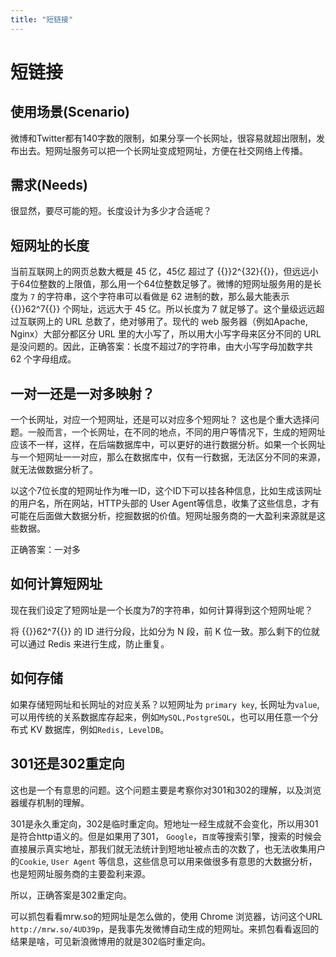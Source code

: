 ```yaml
---
title: "短链接"
---
```


# 短链接

## 使用场景(Scenario)

微博和Twitter都有140字数的限制，如果分享一个长网址，很容易就超出限制，发布出去。短网址服务可以把一个长网址变成短网址，方便在社交网络上传播。

## 需求(Needs)

很显然，要尽可能的短。长度设计为多少才合适呢？

## 短网址的长度

当前互联网上的网页总数大概是 45 亿，45亿 超过了 {{<katex>}}2^{32}{{</katex>}}，但远远小于64位整数的上限值，那么用一个64位整数足够了。微博的短网址服务用的是长度为 `7` 的字符串，这个字符串可以看做是 62 进制的数，那么最大能表示 {{<katex>}}62^7{{</katex>}} 个网址，远远大于 45 亿。所以长度为 7 就足够了。这个量级远远超过互联网上的 URL 总数了，绝对够用了。现代的 web 服务器（例如Apache, Nginx）大部分都区分 URL 里的大小写了，所以用大小写字母来区分不同的 URL 是没问题的。因此，正确答案：长度不超过7的字符串，由大小写字母加数字共 62 个字母组成。

## 一对一还是一对多映射？

一个长网址，对应一个短网址，还是可以对应多个短网址？ 这也是个重大选择问题。一般而言，一个长网址，在不同的地点，不同的用户等情况下，生成的短网址应该不一样，这样，在后端数据库中，可以更好的进行数据分析。如果一个长网址与一个短网址一一对应，那么在数据库中，仅有一行数据，无法区分不同的来源，就无法做数据分析了。

以这个7位长度的短网址作为唯一ID，这个ID下可以挂各种信息，比如生成该网址的用户名，所在网站，HTTP头部的 User Agent等信息，收集了这些信息，才有可能在后面做大数据分析，挖掘数据的价值。短网址服务商的一大盈利来源就是这些数据。

正确答案：一对多

## 如何计算短网址

现在我们设定了短网址是一个长度为7的字符串，如何计算得到这个短网址呢？

将 {{<katex>}}62^7{{</katex>}} 的 ID 进行分段，比如分为 N 段，前 K 位一致。那么剩下的位就可以通过 Redis 来进行生成，防止重复。

## 如何存储

如果存储短网址和长网址的对应关系？以短网址为 `primary key`, 长网址为`value`, 可以用传统的关系数据库存起来，例如`MySQL,PostgreSQL`，也可以用任意一个分布式 KV 数据库，例如`Redis, LevelDB`。

## 301还是302重定向

这也是一个有意思的问题。这个问题主要是考察你对301和302的理解，以及浏览器缓存机制的理解。

301是永久重定向，302是临时重定向。短地址一经生成就不会变化，所以用301是符合http语义的。但是如果用了301， `Google`，`百度`等搜索引擎，搜索的时候会直接展示真实地址，那我们就无法统计到短地址被点击的次数了，也无法收集用户的`Cookie`, `User Agent` 等信息，这些信息可以用来做很多有意思的大数据分析，也是短网址服务商的主要盈利来源。

所以，正确答案是302重定向。

可以抓包看看mrw.so的短网址是怎么做的，使用 Chrome 浏览器，访问这个URL `http://mrw.so/4UD39p`，是我事先发微博自动生成的短网址。来抓包看看返回的结果是啥，可见新浪微博用的就是302临时重定向。
